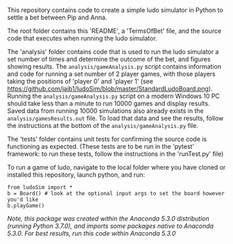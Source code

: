 This repository contains code to create a simple ludo simulator in Python to settle a bet between Pip and Anna.

The root folder contains this 'README', a 'TermsOfBet' file, and the source code that executes when running the ludo simulator. 

The 'analysis' folder contains code that is used to run the ludo simulator a set number of times and determine the outcome of the bet, and figures showing results. The `analysis/gameAnalysis.py` script contains information and code for running a set number of 2 player games, with those players taking the positions of 'player 0' and 'player 1' (see https://github.com/jaib1/ludoSim/blob/master/StandardLudoBoard.png). Running the `analysis/gameAnalysis.py` script on a modern Windows 10 PC should take less than a minute to run 10000 games and display results. Saved data from running 10000 simulations also already exists in the `analysis/gamesResults.out` file. To load that data and see the results, follow the instructions at the bottom of the `analysis/gameAnalysis.py` file. 

The 'tests' folder contains unit tests for confirming the source code is functioning as expected. (These tests are to be run in the 'pytest' framework: to run these tests, follow the instructions in the 'runTest.py' file) 

To run a game of ludo, navigate to the local folder where you have cloned or installed this repository, launch python, and run:
```
from ludoSim import *
b = Board() # look at the optional input args to set the board however you'd like
b.playGame()
```

*Note, this package was created within the Anaconda 5.3.0 distribution (running Python 3.7.0), and imports some packages native to Anaconda 5.3.0. For best results, run this code within Anaconda 5.3.0*
